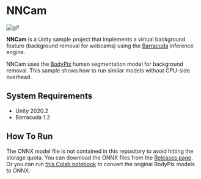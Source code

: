 NNCam
=====

![gif](https://i.imgur.com/H3IMUHR.gif)

**NNCam** is a Unity sample project that implements a virtual background
feature (background removal for webcams) using the [Barracuda] inference
engine.

[Barracuda]: https://docs.unity3d.com/Packages/com.unity.barracuda@latest

NNCam uses the [BodyPix] human segmentation model for background removal. This
sample shows how to run similar models without CPU-side overhead.

[BodyPix]: https://blog.tensorflow.org/2019/11/updated-bodypix-2.html

System Requirements
-------------------

- Unity 2020.2
- Barracuda 1.2

How To Run
----------

The ONNX model file is not contained in this repository to avoid hitting the
storage quota. You can download the ONNX files from the [Releases page]. Or
you can run [this Colab notebook] to convert the original BodyPix models
to ONNX.

[Releases page]: https://github.com/keijiro/NNCam/releases/tag/v0.0.1
[this Colab notebook]:
  https://colab.research.google.com/drive/1ikOMoqOX7TSBNId0lGaQ_kIyDF2GV3M3?usp=sharing 
